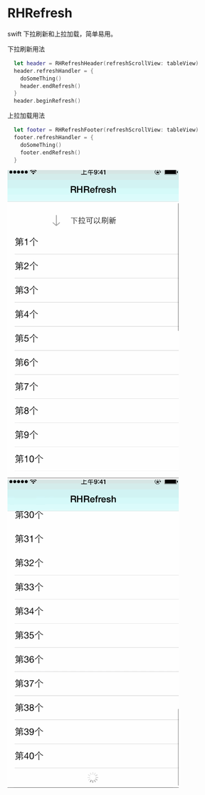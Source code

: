 # RHRefresh

swift 下拉刷新和上拉加载，简单易用。

下拉刷新用法
``` swift
  let header = RHRefreshHeader(refreshScrollView: tableView)
  header.refreshHandler = {
    doSomeThing()
    header.endRefresh()
  }
  header.beginRefresh()
``` 

上拉加载用法
``` swift
  let footer = RHRefreshFooter(refreshScrollView: tableView)
  footer.refreshHandler = {
    doSomeThing()
    footer.endRefresh()
  }
``` 

![YiRefresh](https://github.com/glhfstar/RHRefresh/blob/master/down.gif)
![YiRefresh](https://github.com/glhfstar/RHRefresh/blob/master/up.gif)
